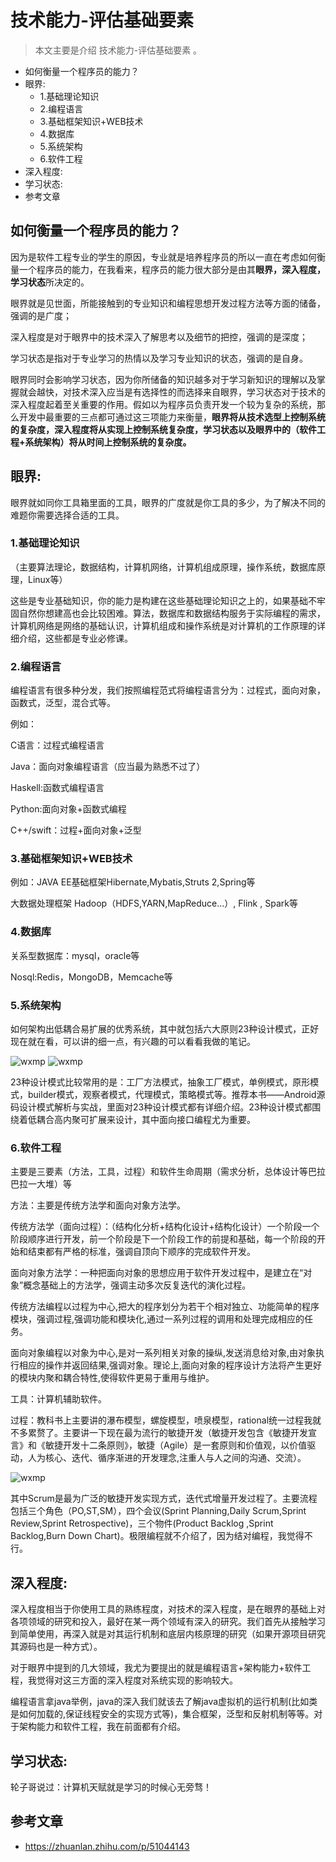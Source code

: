 # 技术能力-评估基础要素

> 本文主要是介绍 技术能力-评估基础要素 。

- 如何衡量一个程序员的能力？
- 眼界:
  - 1.基础理论知识
  - 2.编程语言
  - 3.基础框架知识+WEB技术
  - 4.数据库
  - 5.系统架构
  - 6.软件工程
- 深入程度:
- 学习状态:
- 参考文章

## 如何衡量一个程序员的能力？

因为是软件工程专业的学生的原因，专业就是培养程序员的所以一直在考虑如何衡量一个程序员的能力，在我看来，程序员的能力很大部分是由其**眼界，深入程度，学习状态**所决定的。

眼界就是见世面，所能接触到的专业知识和编程思想开发过程方法等方面的储备，强调的是广度；

深入程度是对于眼界中的技术深入了解思考以及细节的把控，强调的是深度；

学习状态是指对于专业学习的热情以及学习专业知识的状态，强调的是自身。

眼界同时会影响学习状态，因为你所储备的知识越多对于学习新知识的理解以及掌握就会越快，对技术深入应当是有选择性的而选择来自眼界，学习状态对于技术的深入程度起着至关重要的作用。假如以为程序员负责开发一个较为复杂的系统，那么开发中最重要的三点都可通过这三项能力来衡量，**眼界将从技术选型上控制系统的复杂度，深入程度将从实现上控制系统复杂度，学习状态以及眼界中的（软件工程+系统架构）将从时间上控制系统的复杂度。**

## **眼界**:

眼界就如同你工具箱里面的工具，眼界的广度就是你工具的多少，为了解决不同的难题你需要选择合适的工具。

### 1.**基础理论知识**

（主要算法理论，数据结构，计算机网络，计算机组成原理，操作系统，数据库原理，Linux等）

这些是专业基础知识，你的能力是构建在这些基础理论知识之上的，如果基础不牢固自然你想建高也会比较困难。算法，数据库和数据结构服务于实际编程的需求，计算机网络是网络的基础认识，计算机组成和操作系统是对计算机的工作原理的详细介绍，这些都是专业必修课。

### 2.**编程语言**

编程语言有很多种分发，我们按照编程范式将编程语言分为：过程式，面向对象，函数式，泛型，混合式等。

例如：

C语言：过程式编程语言

Java：面向对象编程语言（应当最为熟悉不过了）

Haskell:函数式编程语言

Python:面向对象+函数式编程

C++/swift：过程+面向对象+泛型

### 3.**基础框架知识+WEB技术**

例如：JAVA EE基础框架Hibernate,Mybatis,Struts 2,Spring等

大数据处理框架 Hadoop（HDFS,YARN,MapReduce...）, Flink , Spark等

### 4.**数据库**

关系型数据库：mysql，oracle等

Nosql:Redis，MongoDB，Memcache等

### 5.**系统架构**

如何架构出低耦合易扩展的优秀系统，其中就包括六大原则23种设计模式，正好现在就在看，可以讲的细一点，有兴趣的可以看看我做的笔记。

![wxmp](https://www.yijiyong.com/assets/img/dev/abilityevaluation/basic-1.png) ![wxmp](https://www.yijiyong.com/assets/img/dev/abilityevaluation/basic-2.png)

23种设计模式比较常用的是：工厂方法模式，抽象工厂模式，单例模式，原形模式，builder模式，观察者模式，代理模式，策略模式等。推荐本书——Android源码设计模式解析与实战，里面对23种设计模式都有详细介绍。23种设计模式都围绕着低耦合高内聚可扩展来设计，其中面向接口编程尤为重要。

### 6.**软件工程**

主要是三要素（方法，工具，过程）和软件生命周期（需求分析，总体设计等巴拉巴拉一大堆）等

方法：主要是传统方法学和面向对象方法学。

传统方法学（面向过程）：（结构化分析+结构化设计+结构化设计）一个阶段一个阶段顺序进行开发，前一个阶段是下一个阶段工作的前提和基础，每一个阶段的开始和结束都有严格的标准，强调自顶向下顺序的完成软件开发。

面向对象方法学：一种把面向对象的思想应用于软件开发过程中，是建立在“对象”概念基础上的方法学，强调主动多次反复迭代的演化过程。

传统方法编程以过程为中心,把大的程序划分为若干个相对独立、功能简单的程序模块，强调过程,强调功能和模块化,通过一系列过程的调用和处理完成相应的任务。

面向对象编程以对象为中心,是对一系列相关对象的操纵,发送消息给对象,由对象执行相应的操作并返回结果,强调对象。理论上,面向对象的程序设计方法将产生更好的模块内聚和耦合特性,使得软件更易于重用与维护。

工具：计算机辅助软件。

过程：教科书上主要讲的瀑布模型，螺旋模型，喷泉模型，rational统一过程我就不多累赘了。主要讲一下现在最为流行的敏捷开发（敏捷开发包含《敏捷开发宣言》和《敏捷开发十二条原则》，敏捷（Agile）是一套原则和价值观，以价值驱动，人为核心、迭代、循序渐进的开发理念,注重人与人之间的沟通、交流）。

![wxmp](https://www.yijiyong.com/assets/img/dev/abilityevaluation/basic-3.png)

其中Scrum是最为广泛的敏捷开发实现方式，迭代式增量开发过程了。主要流程包括三个角色（PO,ST,SM），四个会议(Sprint Planning,Daily Scrum,Sprint Review,Sprint Retrospective)，三个物件(Product Backlog ,Sprint Backlog,Burn Down Chart)。极限编程就不介绍了，因为结对编程，我觉得不行。

## **深入程度**:

深入程度相当于你使用工具的熟练程度，对技术的深入程度，是在眼界的基础上对各项领域的研究和投入，最好在某一两个领域有深入的研究。我们首先从接触学习到简单使用，再深入就是对其运行机制和底层内核原理的研究（如果开源项目研究其源码也是一种方式）。

对于眼界中提到的几大领域，我尤为要提出的就是编程语言+架构能力+软件工程，我觉得对这三方面的深入程度对系统实现的影响较大。

编程语言拿java举例，java的深入我们就该去了解java虚拟机的运行机制(比如类是如何加载的,保证线程安全的实现方式等)，集合框架，泛型和反射机制等等。对于架构能力和软件工程，我在前面都有介绍。

## **学习状态**:

轮子哥说过：计算机天赋就是学习的时候心无旁骛！

## 参考文章

- https://zhuanlan.zhihu.com/p/51044143
